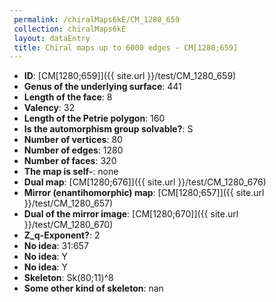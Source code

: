 ```yaml
--- 
 permalink: /chiralMaps6kE/CM_1280_659 
 collection: chiralMaps6kE
 layout: dataEntry
 title: Chiral maps up to 6000 edges - CM[1280;659]
---
```


- **ID**: [CM[1280;659]]({{ site.url }}/test/CM_1280_659)
- **Genus of the underlying surface**: 441
- **Length of the face**: 8
- **Valency**: 32
- **Length of the Petrie polygon**: 160
- **Is the automorphism group solvable?**: S
- **Number of vertices**: 80
- **Number of edges**: 1280
- **Number of faces**: 320
- **The map is self-**: none
- **Dual map**: [CM[1280;676]]({{ site.url }}/test/CM_1280_676)
- **Mirror (enantihomorphic) map**: [CM[1280;657]]({{ site.url }}/test/CM_1280_657)
- **Dual of the mirror image**: [CM[1280;670]]({{ site.url }}/test/CM_1280_670)
- **Z_q-Exponent?**: 2
- **No idea**:  31:657
- **No idea**: Y
- **No idea**: Y
- **Skeleton**: Sk(80;11)^8
- **Some other kind of skeleton**: nan
